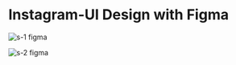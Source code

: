 # Instagram-UI Design with Figma

![s-1 figma](https://user-images.githubusercontent.com/92137648/156416148-92f95344-720d-437d-aaf3-b5f5711219a8.PNG)

![s-2 figma](https://user-images.githubusercontent.com/92137648/156416166-1f3f206c-e8b1-4169-a853-8909916d092a.PNG)
